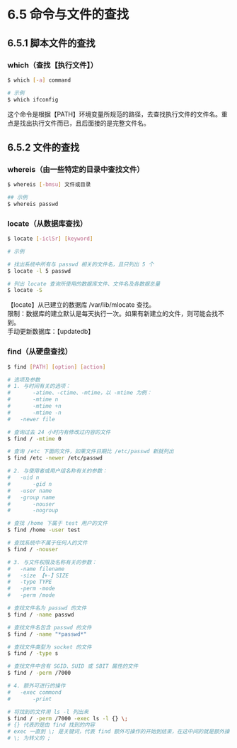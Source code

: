 # 6.5 命令与文件的查找

## 6.5.1 脚本文件的查找

### which（查找【执行文件】）

```bash
$ which [-a] command

# 示例
$ which ifconfig
```

这个命令是根据【PATH】环境变量所规范的路径，去查找执行文件的文件名。重点是找出执行文件而已，且后面接的是完整文件名。

## 6.5.2 文件的查找

### whereis（由一些特定的目录中查找文件）

```bash
$ whereis [-bmsu] 文件或目录

## 示例
$ whereis passwd
```

### locate（从数据库查找）

```bash
$ locate [-iclSr] [keyword]

# 示例

# 找出系统中所有与 passwd 相关的文件名，且只列出 5 个
$ locate -l 5 passwd

# 列出 locate 查询所使用的数据库文件、文件名及各数据总量
$ locate -S
```

【locate】从已建立的数据库 /var/lib/mlocate 查找。<br />限制：数据库的建立默认是每天执行一次。如果有新建立的文件，则可能会找不到。<br />手动更新数据库：【updatedb】

### find（从硬盘查找）

```bash
$ find [PATH] [option] [action]

# 选项及参数
# 1. 与时间有关的选项：
#		-atime、-ctime、-mtime，以 -mtime 为例：
#		-mtime n
#		-mtime +n
#		-mtime -n
# 	-newer file

# 查询过去 24 小时内有修改过内容的文件
$ find / -mtime 0

# 查询 /etc 下面的文件，如果文件日期比 /etc/passwd 新就列出
$ find /etc -newer /etc/passwd

# 2. 与使用者或用户组名称有关的参数：
# 	-uid n
#		-gid n
# 	-user name
# 	-group name
#		-nouser
#		-nogroup

# 查找 /home 下属于 test 用户的文件
$ find /home -user test

# 查找系统中不属于任何人的文件
$ find / -nouser

# 3. 与文件权限及名称有关的参数：
# 	-name filename
# 	-size 【+-】SIZE
# 	-type TYPE
# 	-perm -mode
# 	-perm /mode

# 查找文件名为 passwd 的文件
$ find / -name passwd

# 查找文件名包含 passwd 的文件
$ find / -name "*passwd*"

# 查找文件类型为 socket 的文件
$ find / -type s

# 查找文件中含有 SGID、SUID 或 SBIT 属性的文件
$ find / -perm /7000

# 4. 额外可进行的操作
# 	-exec commond
#		-print

# 将找到的文件用 ls -l 列出来
$ find / -perm /7000 -exec ls -l {} \;
# {} 代表的是由 find 找到的内容
# exec 一直到 \; 是关键词，代表 find 额外可操作的开始到结束，在这中间的就是额外操作
# \; 为转义的 ;
```
